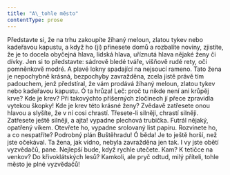 ```yaml
---
title: "A\_tohle město"
contentType: prose
---
```


Představte si, že na trhu zakoupíte žíhaný meloun, zlatou tykev nebo kadeřavou kapustu, a když ho (ji) přinesete domů a rozbalíte noviny, zjistíte, že je to docela obyčejná hlava, lidská hlava, uříznutá hlava nějaké ženy či dívky. Jen si to představte: sádrově bledé tváře, višňově rudé rety, oči pomněnkově modré. A plavé lokny spadající na nejsoucí rameno. Tato žena je nepochybně krásná, bezpochyby zavražděna, zcela jistě právě tím padouchem, jenž předstíral, že vám prodává žíhaný meloun, zlatou tykev nebo kadeřavou kapustu. Ó ta hrůza! Leč: proč tu nikde není ani krůpěj krve? Kde je krev? Při takovýchto příšerných zločinech jí přece zpravidla vytekou škopky! Kde je krev této krásné ženy? Zvědavě zatřesete onou hlavou a slyšíte, že v ní cosi chrastí. Třesete-li silněji, chrastí silněji. Zatřesete ještě silněji, a ajta! vypadne plechová trubička. Futrál nějaký, opatřený víkem. Otevřete ho, vypadne srolovaný list papíru. Rozvinete ho, a co nespatříte? Podrobný plán Buštěhradu! Ó běda! Je to ještě horší, než jste očekával. Ta žena, jak vidno, nebyla zavražděna jen tak. I vy jste obětí vyzvědačů, pane. Nejlepší bude, když rychle utečete. Kam? K tetičce na venkov? Do křivoklátských lesů? Kamkoli, ale pryč odtud, milý příteli, tohle město je plné vyzvědačů!
